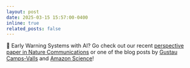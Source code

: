 ```yaml
---
layout: post
date: 2025-03-15 15:57:00-0400
inline: true
related_posts: false
---
```


:bridge_at_night: Early Warning Systems with AI? Go check out our recent [perspective paper in Nature Communications](https://www.nature.com/articles/s41467-025-57640-w) or one of the blog posts by [Gustau Camps-Valls](https://medium.com/@gcampsvalls/how-ai-can-change-our-response-to-climate-extremes-and-why-it-matters-to-everyone-f876dc64c400) and [Amazon Science](https://www.amazon.science/publications/early-warning-of-complex-climate-risk-with-integrated-artificial-intelligence)!